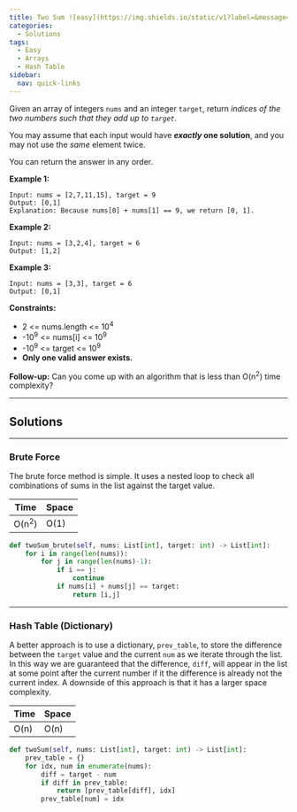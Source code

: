 ```yaml
---
title: Two Sum ![easy](https://img.shields.io/static/v1?label=&message=Easy&color=green)
categories:
  - Solutions
tags:
  - Easy
  - Arrays
  - Hash Table
sidebar:
  nav: quick-links
---
```


Given an array of integers ```nums``` and an integer ```target```, return *indices of the two numbers such that they add up to ```target```*.

You may assume that each input would have ***exactly* one solution**, and you may not use the *same* element twice.

You can return the answer in any order.


**Example 1:**

```
Input: nums = [2,7,11,15], target = 9
Output: [0,1]
Explanation: Because nums[0] + nums[1] == 9, we return [0, 1].
```

**Example 2:**
```
Input: nums = [3,2,4], target = 6
Output: [1,2]
```

**Example 3:**

```
Input: nums = [3,3], target = 6
Output: [0,1]
```
 

**Constraints:**

-  2 <= nums.length <= 10<sup>4</sup>
- -10<sup>9</sup> <= nums[i] <= 10<sup>9</sup>
- -10<sup>9</sup> <= target <= 10<sup>9</sup>
- **Only one valid answer exists.**

 
**Follow-up:** Can you come up with an algorithm that is less than O(n<sup>2</sup>) time complexity?

---

## Solutions
---
### Brute Force
The brute force method is simple. It uses a nested loop to check all combinations of sums in the list against the target value.

| Time | Space |
| ---- | ----- |
| O(n<sup>2</sup>)| O(1)|

```python
def twoSum_brute(self, nums: List[int], target: int) -> List[int]:
    for i in range(len(nums)):
        for j in range(len(nums)-1):
            if i == j:
                continue
            if nums[i] + nums[j] == target:
                return [i,j]
```
---
### Hash Table (Dictionary)

A better approach is to use a dictionary, ```prev_table```, to store the difference between the ```target``` value and the current ```num``` as we iterate through the list. In this way we are guaranteed that the difference, ```diff```, will appear in the list at some point after the current number if it the difference is already not the current index.
A downside of this approach is that it has a larger space complexity.

| Time | Space |
| ---- | ----- |
| O(n)| O(n)|

``` python
def twoSum(self, nums: List[int], target: int) -> List[int]:
    prev_table = {}
    for idx, num in enumerate(nums):
        diff = target - num
        if diff in prev_table:
            return [prev_table[diff], idx]
        prev_table[num] = idx
```